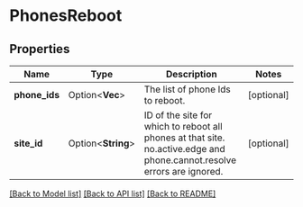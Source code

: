 # PhonesReboot

## Properties

Name | Type | Description | Notes
------------ | ------------- | ------------- | -------------
**phone_ids** | Option<**Vec<String>**> | The list of phone Ids to reboot. | [optional]
**site_id** | Option<**String**> | ID of the site for which to reboot all phones at that site. no.active.edge and phone.cannot.resolve errors are ignored. | [optional]

[[Back to Model list]](../README.md#documentation-for-models) [[Back to API list]](../README.md#documentation-for-api-endpoints) [[Back to README]](../README.md)


